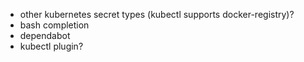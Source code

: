 - other kubernetes secret types (kubectl supports docker-registry)?
- bash completion
- dependabot 
- kubectl plugin?